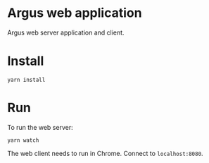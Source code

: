 # Argus web application

Argus web server application and client.

# Install

```
yarn install
```

# Run

To run the web server:

```
yarn watch
```

The web client needs to run in Chrome. Connect to `localhost:8080`.